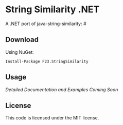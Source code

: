 # String Similarity .NET

A .NET port of java-string-similarity:
#[](https://github.com/tdebatty/java-string-similarity)


## Download
Using NuGet:
```
Install-Package F23.StringSimilarity
```

## Usage

*Detailed Documentation and Examples Coming Soon*

## License

This code is licensed under the MIT license.
